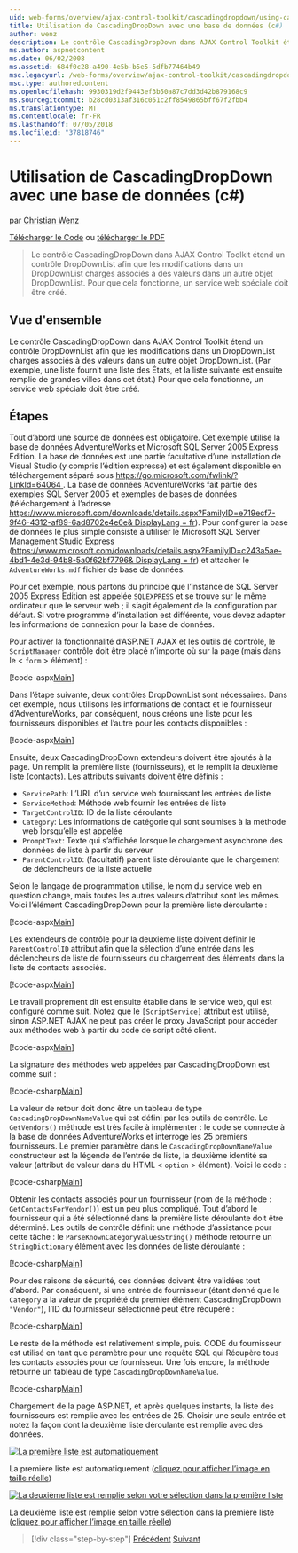 ```yaml
---
uid: web-forms/overview/ajax-control-toolkit/cascadingdropdown/using-cascadingdropdown-with-a-database-cs
title: Utilisation de CascadingDropDown avec une base de données (c#) | Microsoft Docs
author: wenz
description: Le contrôle CascadingDropDown dans AJAX Control Toolkit étend un contrôle DropDownList afin que les modifications dans un DropDownList charges associés à des valeurs dans anoth...
ms.author: aspnetcontent
ms.date: 06/02/2008
ms.assetid: 684f0c28-a490-4e5b-b5e5-5dfb77464b49
msc.legacyurl: /web-forms/overview/ajax-control-toolkit/cascadingdropdown/using-cascadingdropdown-with-a-database-cs
msc.type: authoredcontent
ms.openlocfilehash: 9930319d2f9443ef3b50a87c7dd3d42b879168c9
ms.sourcegitcommit: b28cd0313af316c051c2ff8549865bff67f2fbb4
ms.translationtype: MT
ms.contentlocale: fr-FR
ms.lasthandoff: 07/05/2018
ms.locfileid: "37818746"
---
```

<a name="using-cascadingdropdown-with-a-database-c"></a>Utilisation de CascadingDropDown avec une base de données (c#)
====================
par [Christian Wenz](https://github.com/wenz)

[Télécharger le Code](http://download.microsoft.com/download/9/0/7/907760b1-2c60-4f81-aeb6-ca416a573b0d/cascadingdropdown1.cs.zip) ou [télécharger le PDF](http://download.microsoft.com/download/2/d/c/2dc10e34-6983-41d4-9c08-f78f5387d32b/cascadingdropdown1CS.pdf)

> Le contrôle CascadingDropDown dans AJAX Control Toolkit étend un contrôle DropDownList afin que les modifications dans un DropDownList charges associés à des valeurs dans un autre objet DropDownList. Pour que cela fonctionne, un service web spéciale doit être créé.


## <a name="overview"></a>Vue d'ensemble

Le contrôle CascadingDropDown dans AJAX Control Toolkit étend un contrôle DropDownList afin que les modifications dans un DropDownList charges associés à des valeurs dans un autre objet DropDownList. (Par exemple, une liste fournit une liste des États, et la liste suivante est ensuite remplie de grandes villes dans cet état.) Pour que cela fonctionne, un service web spéciale doit être créé.

## <a name="steps"></a>Étapes

Tout d’abord une source de données est obligatoire. Cet exemple utilise la base de données AdventureWorks et Microsoft SQL Server 2005 Express Edition. La base de données est une partie facultative d’une installation de Visual Studio (y compris l’édition expresse) et est également disponible en téléchargement séparé sous [ https://go.microsoft.com/fwlink/?LinkId=64064 ](https://go.microsoft.com/fwlink/?LinkId=64064). La base de données AdventureWorks fait partie des exemples SQL Server 2005 et exemples de bases de données (téléchargement à l’adresse [ https://www.microsoft.com/downloads/details.aspx?FamilyID=e719ecf7-9f46-4312-af89-6ad8702e4e6e&amp; DisplayLang = fr](https://www.microsoft.com/downloads/details.aspx?FamilyID=e719ecf7-9f46-4312-af89-6ad8702e4e6e&amp;DisplayLang=en)). Pour configurer la base de données le plus simple consiste à utiliser le Microsoft SQL Server Management Studio Express ([https://www.microsoft.com/downloads/details.aspx?FamilyID=c243a5ae-4bd1-4e3d-94b8-5a0f62bf7796&amp; DisplayLang = fr](https://www.microsoft.com/downloads/details.aspx?FamilyID=c243a5ae-4bd1-4e3d-94b8-5a0f62bf7796&amp;DisplayLang=en)) et attacher le `AdventureWorks.mdf` fichier de base de données.

Pour cet exemple, nous partons du principe que l’instance de SQL Server 2005 Express Edition est appelée `SQLEXPRESS` et se trouve sur le même ordinateur que le serveur web ; il s’agit également de la configuration par défaut. Si votre programme d’installation est différente, vous devez adapter les informations de connexion pour la base de données.

Pour activer la fonctionnalité d’ASP.NET AJAX et les outils de contrôle, le `ScriptManager` contrôle doit être placé n’importe où sur la page (mais dans le &lt; `form` &gt; élément) :

[!code-aspx[Main](using-cascadingdropdown-with-a-database-cs/samples/sample1.aspx)]

Dans l’étape suivante, deux contrôles DropDownList sont nécessaires. Dans cet exemple, nous utilisons les informations de contact et le fournisseur d’AdventureWorks, par conséquent, nous créons une liste pour les fournisseurs disponibles et l’autre pour les contacts disponibles :

[!code-aspx[Main](using-cascadingdropdown-with-a-database-cs/samples/sample2.aspx)]

Ensuite, deux CascadingDropDown extendeurs doivent être ajoutés à la page. Un remplit la première liste (fournisseurs), et le remplit la deuxième liste (contacts). Les attributs suivants doivent être définis :

- `ServicePath`: L’URL d’un service web fournissant les entrées de liste
- `ServiceMethod`: Méthode web fournir les entrées de liste
- `TargetControlID`: ID de la liste déroulante
- `Category`: Les informations de catégorie qui sont soumises à la méthode web lorsqu’elle est appelée
- `PromptText`: Texte qui s’affichée lorsque le chargement asynchrone des données de liste à partir du serveur
- `ParentControlID`: (facultatif) parent liste déroulante que le chargement de déclencheurs de la liste actuelle

Selon le langage de programmation utilisé, le nom du service web en question change, mais toutes les autres valeurs d’attribut sont les mêmes. Voici l’élément CascadingDropDown pour la première liste déroulante :

[!code-aspx[Main](using-cascadingdropdown-with-a-database-cs/samples/sample3.aspx)]

Les extendeurs de contrôle pour la deuxième liste doivent définir le `ParentControlID` attribut afin que la sélection d’une entrée dans les déclencheurs de liste de fournisseurs du chargement des éléments dans la liste de contacts associés.

[!code-aspx[Main](using-cascadingdropdown-with-a-database-cs/samples/sample4.aspx)]

Le travail proprement dit est ensuite établie dans le service web, qui est configuré comme suit. Notez que le `[ScriptService]` attribut est utilisé, sinon ASP.NET AJAX ne peut pas créer le proxy JavaScript pour accéder aux méthodes web à partir du code de script côté client.

[!code-aspx[Main](using-cascadingdropdown-with-a-database-cs/samples/sample5.aspx)]

La signature des méthodes web appelées par CascadingDropDown est comme suit :

[!code-csharp[Main](using-cascadingdropdown-with-a-database-cs/samples/sample6.cs)]

La valeur de retour doit donc être un tableau de type `CascadingDropDownNameValue` qui est défini par les outils de contrôle. Le `GetVendors()` méthode est très facile à implémenter : le code se connecte à la base de données AdventureWorks et interroge les 25 premiers fournisseurs. Le premier paramètre dans le `CascadingDropDownNameValue` constructeur est la légende de l’entrée de liste, la deuxième identité sa valeur (attribut de valeur dans du HTML &lt; `option` &gt; élément). Voici le code :

[!code-csharp[Main](using-cascadingdropdown-with-a-database-cs/samples/sample7.cs)]

Obtenir les contacts associés pour un fournisseur (nom de la méthode : `GetContactsForVendor()`) est un peu plus compliqué. Tout d’abord le fournisseur qui a été sélectionné dans la première liste déroulante doit être déterminé. Les outils de contrôle définit une méthode d’assistance pour cette tâche : le `ParseKnownCategoryValuesString()` méthode retourne un `StringDictionary` élément avec les données de liste déroulante :

[!code-csharp[Main](using-cascadingdropdown-with-a-database-cs/samples/sample8.cs)]

Pour des raisons de sécurité, ces données doivent être validées tout d’abord. Par conséquent, si une entrée de fournisseur (étant donné que le `Category` a la valeur de propriété du premier élément CascadingDropDown `"Vendor"`), l’ID du fournisseur sélectionné peut être récupéré :

[!code-csharp[Main](using-cascadingdropdown-with-a-database-cs/samples/sample9.cs)]

Le reste de la méthode est relativement simple, puis. CODE du fournisseur est utilisé en tant que paramètre pour une requête SQL qui Récupère tous les contacts associés pour ce fournisseur. Une fois encore, la méthode retourne un tableau de type `CascadingDropDownNameValue`.

[!code-csharp[Main](using-cascadingdropdown-with-a-database-cs/samples/sample10.cs)]

Chargement de la page ASP.NET, et après quelques instants, la liste des fournisseurs est remplie avec les entrées de 25. Choisir une seule entrée et notez la façon dont la deuxième liste déroulante est remplie avec des données.


[![La première liste est automatiquement](using-cascadingdropdown-with-a-database-cs/_static/image2.png)](using-cascadingdropdown-with-a-database-cs/_static/image1.png)

La première liste est automatiquement ([cliquez pour afficher l’image en taille réelle](using-cascadingdropdown-with-a-database-cs/_static/image3.png))


[![La deuxième liste est remplie selon votre sélection dans la première liste](using-cascadingdropdown-with-a-database-cs/_static/image5.png)](using-cascadingdropdown-with-a-database-cs/_static/image4.png)

La deuxième liste est remplie selon votre sélection dans la première liste ([cliquez pour afficher l’image en taille réelle](using-cascadingdropdown-with-a-database-cs/_static/image6.png))

> [!div class="step-by-step"]
> [Précédent](filling-a-list-using-cascadingdropdown-cs.md)
> [Suivant](presetting-list-entries-with-cascadingdropdown-cs.md)
